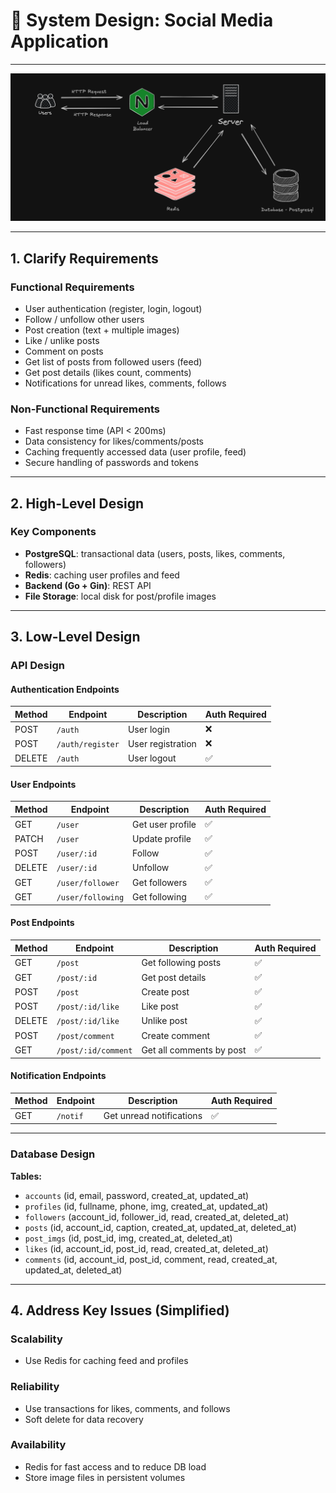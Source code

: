 # 📌 System Design: Social Media Application

---

![alt text](SystemDesign.png)

---

## 1. Clarify Requirements

### Functional Requirements
- User authentication (register, login, logout)
- Follow / unfollow other users
- Post creation (text + multiple images)
- Like / unlike posts
- Comment on posts
- Get list of posts from followed users (feed)
- Get post details (likes count, comments)
- Notifications for unread likes, comments, follows

### Non-Functional Requirements
- Fast response time (API < 200ms)
- Data consistency for likes/comments/posts
- Caching frequently accessed data (user profile, feed)
- Secure handling of passwords and tokens

---

## 2. High-Level Design

### Key Components
- **PostgreSQL**: transactional data (users, posts, likes, comments, followers)
- **Redis**: caching user profiles and feed
- **Backend (Go + Gin)**: REST API
- **File Storage**: local disk for post/profile images

---

## 3. Low-Level Design

### API Design

#### Authentication Endpoints

| Method | Endpoint | Description | Auth Required |
|--------|----------|-------------|---------------|
| POST   | `/auth`          | User login        | ❌ |
| POST   | `/auth/register` | User registration | ❌ |
| DELETE | `/auth`          | User logout       | ✅ |

#### User Endpoints

| Method | Endpoint | Description | Auth Required |
|--------|----------|-------------|---------------|
| GET    | `/user`           | Get user profile | ✅ |
| PATCH  | `/user`           | Update profile   | ✅ |
| POST   | `/user/:id`       | Follow           | ✅ |
| DELETE | `/user/:id`       | Unfollow         | ✅ |
| GET    | `/user/follower`  | Get followers    | ✅ |
| GET    | `/user/following` | Get following    | ✅ |

#### Post Endpoints

| Method | Endpoint | Description | Auth Required |
|--------|----------|-------------|---------------|
| GET    | `/post`             | Get following posts        | ✅ |
| GET    | `/post/:id`         | Get post details           | ✅ |
| POST   | `/post`             | Create post                | ✅ |
| POST   | `/post/:id/like`    | Like post                  | ✅ |
| DELETE | `/post/:id/like`    | Unlike post                | ✅ |
| POST   | `/post/comment`     | Create comment             | ✅ |
| GET    | `/post/:id/comment` | Get all comments by post   | ✅ |

#### Notification Endpoints

| Method | Endpoint | Description | Auth Required |
|--------|----------|-------------|---------------|
| GET    | `/notif` | Get unread notifications | ✅ |

---

### Database Design

**Tables:**
- `accounts` (id, email, password, created_at, updated_at)
- `profiles` (id, fullname, phone, img, created_at, updated_at)
- `followers` (account_id, follower_id, read, created_at, deleted_at)
- `posts` (id, account_id, caption, created_at, updated_at, deleted_at)
- `post_imgs` (id, post_id, img, created_at, deleted_at)
- `likes` (id, account_id, post_id, read, created_at, deleted_at)
- `comments` (id, account_id, post_id, comment, read, created_at, updated_at, deleted_at)

---

## 4. Address Key Issues (Simplified)

### Scalability
- Use Redis for caching feed and profiles

### Reliability
- Use transactions for likes, comments, and follows
- Soft delete for data recovery

### Availability
- Redis for fast access and to reduce DB load
- Store image files in persistent volumes
